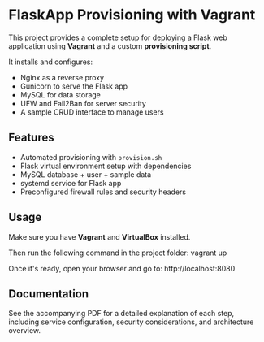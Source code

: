 # FlaskApp Provisioning with Vagrant

This project provides a complete setup for deploying a Flask web application using **Vagrant** and a custom **provisioning script**.

It installs and configures:

- Nginx as a reverse proxy  
- Gunicorn to serve the Flask app  
- MySQL for data storage  
- UFW and Fail2Ban for server security  
- A sample CRUD interface to manage users

## Features

- Automated provisioning with `provision.sh`
- Flask virtual environment setup with dependencies
- MySQL database + user + sample data
- systemd service for Flask app
- Preconfigured firewall rules and security headers

## Usage

Make sure you have **Vagrant** and **VirtualBox** installed.

Then run the following command in the project folder:
vagrant up

Once it's ready, open your browser and go to:
http://localhost:8080

## Documentation
See the accompanying PDF for a detailed explanation of each step, including service configuration, security considerations, and architecture overview.